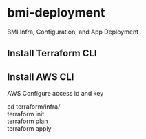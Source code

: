 # bmi-deployment
BMI Infra, Configuration, and App Deployment


## Install Terraform CLI
## Install AWS CLI

AWS Configure access id and key

cd terraform/infra/  
terraform init  
terraform plan  
terraform apply  

